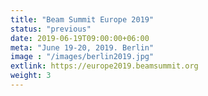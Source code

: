 ```yaml
---
title: "Beam Summit Europe 2019"
status: "previous"
date: 2019-06-19T09:00:00+06:00
meta: "June 19-20, 2019. Berlin"
image : "/images/berlin2019.jpg"
extlink: https://europe2019.beamsummit.org
weight: 3
---
```


